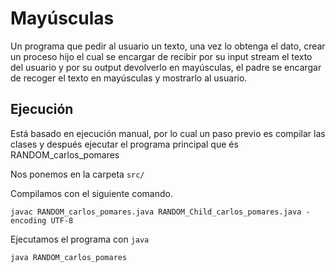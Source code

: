 # Mayúsculas

Un programa que pedir al usuario un texto, una vez lo obtenga el dato, crear un proceso hijo el cual se encargar de recibir por su input stream el texto del usuario y por su output devolverlo en mayúsculas, el padre se encargar de recoger el texto en mayúsculas y mostrarlo al usuario.

## Ejecución

Está basado en ejecución manual, por lo cual un paso previo es compilar las clases y después ejecutar el programa principal que és RANDOM_carlos_pomares

Nos ponemos en la carpeta ```src/```

Compilamos con el siguiente comando.
```
javac RANDOM_carlos_pomares.java RANDOM_Child_carlos_pomares.java -encoding UTF-8
```

Ejecutamos el programa con ```java```
```
java RANDOM_carlos_pomares
```